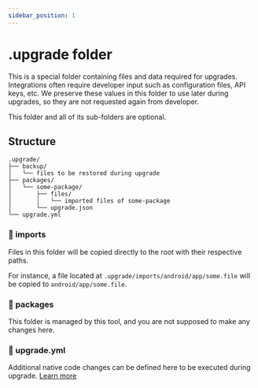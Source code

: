 ```yaml
---
sidebar_position: 1
---
```

# .upgrade folder

This is a special folder containing files and data required for upgrades. Integrations often require developer input such as configuration files, API keys, etc. We preserve these values in this folder to use later during upgrades, so they are not requested again from developer.

This folder and all of its sub-folders are optional.

## Structure

```
.upgrade/
├── backup/ 
│   └── files to be restored during upgrade
├── packages/
│   └── some-package/
│       ├── files/
│       │   └── imported files of some-package
│       └── upgrade.json
└── upgrade.yml
```

### 📁 imports

Files in this folder will be copied directly to the root with their respective paths.

For instance, a file located at `.upgrade/imports/android/app/some.file` will be copied to `android/app/some.file`.

### 📁 packages

This folder is managed by this tool, and you are not supposed to make any changes here.

### 📄 upgrade.yml

Additional native code changes can be defined here to be executed during upgrade. [Learn more](configuration)

